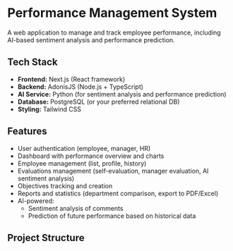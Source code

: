 # Performance Management System

A web application to manage and track employee performance, including AI-based sentiment analysis and performance prediction.

## Tech Stack

- **Frontend:** Next.js (React framework)  
- **Backend:** AdonisJS (Node.js + TypeScript)  
- **AI Service:** Python (for sentiment analysis and performance prediction)  
- **Database:** PostgreSQL (or your preferred relational DB)  
- **Styling:** Tailwind CSS  

## Features

- User authentication (employee, manager, HR)  
- Dashboard with performance overview and charts  
- Employee management (list, profile, history)  
- Evaluations management (self-evaluation, manager evaluation, AI sentiment analysis)  
- Objectives tracking and creation  
- Reports and statistics (department comparison, export to PDF/Excel)  
- AI-powered:
  - Sentiment analysis of comments  
  - Prediction of future performance based on historical data  

## Project Structure

